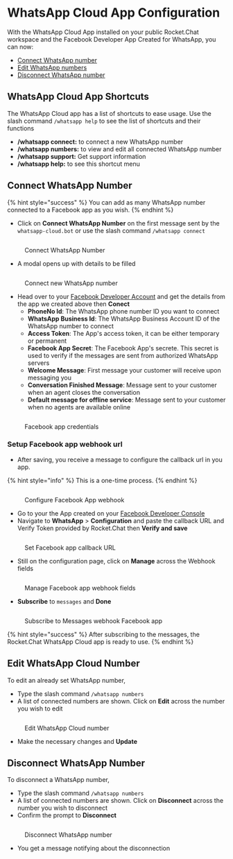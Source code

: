 # WhatsApp Cloud App Configuration

With the WhatsApp Cloud App installed on your public Rocket.Chat workspace and the Facebook Developer App Created for WhatsApp, you can now:

* [Connect WhatsApp number](whatsapp-cloud-app-configuration.md#connect-whatsapp-number)
* [Edit WhatsApp numbers](whatsapp-cloud-app-configuration.md#whatsapp-cloud-app-shortcuts-1)
* [Disconnect WhatsApp number](whatsapp-cloud-app-configuration.md#undefined)

## WhatsApp Cloud App Shortcuts

The WhatsApp Cloud app has a list of shortcuts to ease usage. Use the slash command `/whatsapp help` to see the list of shortcuts and their functions

* &#x20;**/whatsapp connect:** to connect a new WhatsApp number
* **/whatsapp numbers:** to view and edit all connected WhatsApp number
* **/whatsapp support:** Get support information
* **/whatsapp help:** to see this shortcut menu

## Connect WhatsApp Number

{% hint style="success" %}
You can add as many WhatsApp number connected to a Facebook app as you wish.
{% endhint %}

* Click on **Connect WhatsApp Number** on the first message sent by the `whatsapp-cloud.bot` or use the slash command `/whatsapp connect`

<figure><img src="../../../../.gitbook/assets/Connect WhatsApp Number.png" alt=""><figcaption><p>Connect WhatsApp Number</p></figcaption></figure>

* A modal opens up with details to be filled

<figure><img src="../../../../.gitbook/assets/Connect new WhatsApp number.png" alt=""><figcaption><p>Connect new WhatsApp number </p></figcaption></figure>

* Head over to your [Facebook Developer Account](https://developers.facebook.com/) and get the details from the app we created above then **Conect**
  * **PhoneNo Id**: The WhatsApp phone number ID you want to connect
  * **WhatsApp Business Id**: The WhatsApp Business Account ID of the WhatsApp number to connect
  * **Access Token**: The App's access token, it can be either temporary or permanent
  * **Facebook App Secret**: The Facebook App's secrete. This secret is used to verify if the messages are sent from authorized WhatsApp servers
  * **Welcome Message**: First message your customer will receive upon messaging you
  * **Conversation Finished Message**: Message sent to your customer when an agent closes the conversation
  * **Default message for offline service**: Message sent to your customer when no agents are available online

<figure><img src="../../../../.gitbook/assets/Facebook app credentials.png" alt=""><figcaption><p>Facebook app credentials</p></figcaption></figure>

### Setup Facebook app webhook url

* After saving, you receive a message to configure the callback url in you app.

{% hint style="info" %}
This is a one-time process.
{% endhint %}

<figure><img src="../../../../.gitbook/assets/Configure Facebook App webhook.png" alt=""><figcaption><p>Configure Facebook App webhook</p></figcaption></figure>

* Go to your the App created on your [Facebook Developer Console ](https://developers.facebook.com/apps)
* Navigate to **WhatsApp** > **Configuration** and paste the callback URL and Verify Token provided by Rocket.Chat then **Verify and save**

<figure><img src="../../../../.gitbook/assets/Set Facebook app callback URL.png" alt=""><figcaption><p>Set Facebook app callback URL</p></figcaption></figure>

* Still on the configuration page, click on **Manage** across the Webhook fields

<figure><img src="../../../../.gitbook/assets/Manage Facebook app webhook fields.png" alt=""><figcaption><p>Manage Facebook app webhook fields</p></figcaption></figure>

* **Subscribe** to `messages` and **Done**

<figure><img src="../../../../.gitbook/assets/Subscribe to Messages webhook Facebook app.png" alt=""><figcaption><p>Subscribe to Messages webhook Facebook app</p></figcaption></figure>

{% hint style="success" %}
After subscribing to the messages, the Rocket.Chat WhatsApp Cloud app is ready to use.
{% endhint %}

## Edit WhatsApp Cloud Number

To edit an already set WhatsApp number,

* Type the slash command `/whatsapp numbers`&#x20;
* A list of connected numbers are shown. Click on **Edit** across the number you wish to edit

<figure><img src="../../../../.gitbook/assets/Edit WhatsApp number.png" alt=""><figcaption><p>Edit WhatsApp Cloud number</p></figcaption></figure>

* Make the necessary changes and **Update**

## Disconnect WhatsApp Number

To disconnect a WhatsApp number,

* Type the slash command `/whatsapp numbers`&#x20;
* A list of connected numbers are shown. Click on **Disconnect** across the number you wish to disconnect
* Confirm the prompt to **Disconnect**

<figure><img src="../../../../.gitbook/assets/Disconnect WhatsApp number.png" alt=""><figcaption><p>Disconnect WhatsApp number</p></figcaption></figure>

* You get a message notifying about the disconnection
